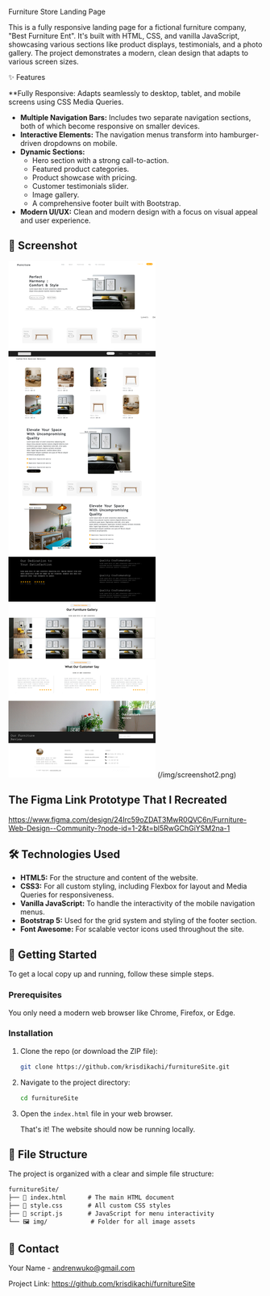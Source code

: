  Furniture Store Landing Page

This is a fully responsive landing page for a fictional furniture company, "Best Furniture Ent". It's built with HTML, CSS, and vanilla JavaScript, showcasing various sections like product displays, testimonials, and a photo gallery. The project demonstrates a modern, clean design that adapts to various screen sizes.

 ✨ Features

  **Fully Responsive: Adapts seamlessly to desktop, tablet, and mobile screens using CSS Media Queries.
*   **Multiple Navigation Bars:** Includes two separate navigation sections, both of which become responsive on smaller devices.
*   **Interactive Elements:** The navigation menus transform into hamburger-driven dropdowns on mobile.
*   **Dynamic Sections:**
    *   Hero section with a strong call-to-action.
    *   Featured product categories.
    *   Product showcase with pricing.
    *   Customer testimonials slider.
    *   Image gallery.
    *   A comprehensive footer built with Bootstrap.
*   **Modern UI/UX:** Clean and modern design with a focus on visual appeal and user experience.

## 📸 Screenshot



![Desktop view of the furniture website](/img/screenshot.png)
(/img/screenshot2.png)


## The Figma Link Prototype That I Recreated

https://www.figma.com/design/24Irc59oZDAT3MwR0QVC6n/Furniture-Web-Design--Community-?node-id=1-2&t=bl5RwGChGiYSM2na-1
## 🛠️ Technologies Used

*   **HTML5:** For the structure and content of the website.
*   **CSS3:** For all custom styling, including Flexbox for layout and Media Queries for responsiveness.
*   **Vanilla JavaScript:** To handle the interactivity of the mobile navigation menus.
*   **Bootstrap 5:** Used for the grid system and styling of the footer section.
*   **Font Awesome:** For scalable vector icons used throughout the site.

## 🚀 Getting Started

To get a local copy up and running, follow these simple steps.

### Prerequisites

You only need a modern web browser like Chrome, Firefox, or Edge.

### Installation

1.  Clone the repo (or download the ZIP file):
    ```sh
    git clone https://github.com/krisdikachi/furnitureSite.git
    ```
2.  Navigate to the project directory:
    ```sh
    cd furnitureSite
    ```
3.  Open the `index.html` file in your web browser.

    That's it! The website should now be running locally.

## 📂 File Structure

The project is organized with a clear and simple file structure:

```
furnitureSite/
├── 📄 index.html      # The main HTML document
├── 🎨 style.css       # All custom CSS styles
├── 📜 script.js       # JavaScript for menu interactivity
└── 🖼️ img/            # Folder for all image assets
```

## 👤 Contact

Your Name - andrenwuko@gmail.com

Project Link: https://github.com/krisdikachi/furnitureSite